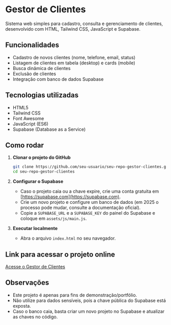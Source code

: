 # Gestor de Clientes

Sistema web simples para cadastro, consulta e gerenciamento de clientes, desenvolvido com HTML, Tailwind CSS, JavaScript e Supabase.

## Funcionalidades

- Cadastro de novos clientes (nome, telefone, email, status)
- Listagem de clientes em tabela (desktop) e cards (mobile)
- Busca dinâmica de clientes
- Exclusão de clientes
- Integração com banco de dados Supabase

## Tecnologias utilizadas

- HTML5
- Tailwind CSS
- Font Awesome
- JavaScript (ES6)
- Supabase (Database as a Service)

## Como rodar

1. **Clonar o projeto do GitHub**
   ```bash
   git clone https://github.com/seu-usuario/seu-repo-gestor-clientes.git
   cd seu-repo-gestor-clientes
   ```
2. **Configurar o Supabase**

   - Caso o projeto caia ou a chave expire, crie uma conta gratuita em [https://supabase.com](https://supabase.com).
   - Crie um novo projeto e configure um banco de dados (em 2025 o processo pode mudar, consulte a documentação oficial).
   - Copie a `SUPABASE_URL` e a `SUPABASE_KEY` do painel do Supabase e coloque em `assets/js/main.js`.

3. **Executar localmente**
   - Abra o arquivo `index.html` no seu navegador.

## Link para acessar o projeto online

[Acesse o Gestor de Clientes](https://seu-usuario.github.io/seu-repo-gestor-clientes/)

## Observações

- Este projeto é apenas para fins de demonstração/portfólio.
- Não utilize para dados sensíveis, pois a chave pública do Supabase está exposta.
- Caso o banco caia, basta criar um novo projeto no Supabase e atualizar as chaves no código.
